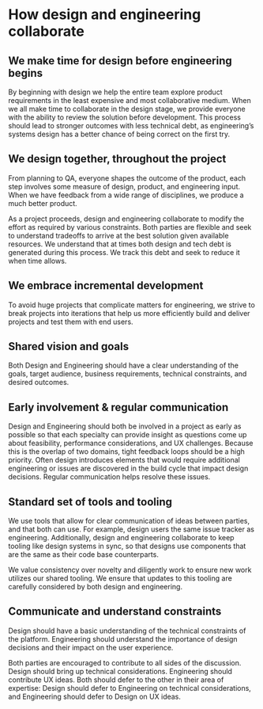 # How design and engineering collaborate

## We make time for design before engineering begins

By beginning with design we help the entire team explore product requirements in the least expensive and most collaborative medium. When we all make time to collaborate in the design stage, we provide everyone with the ability to review the solution before development. This process should lead to stronger outcomes with less technical debt, as engineering’s systems design has a better chance of being correct on the first try.

## We design together, throughout the project

From planning to QA, everyone shapes the outcome of the product, each step involves some measure of design, product, and engineering input. When we have feedback from a wide range of disciplines, we produce a much better product.

As a project proceeds, design and engineering collaborate to modify the effort as required by various constraints. Both parties are flexible and seek to understand tradeoffs to arrive at the best solution given available resources. We understand that at times both design and tech debt is generated during this process. We track this debt and seek to reduce it when time allows.

## We embrace incremental development

To avoid huge projects that complicate matters for engineering, we strive to break projects into iterations that help us more efficiently build and deliver projects and test them with end users.

## Shared vision and goals

Both Design and Engineering should have a clear understanding of the goals, target audience, business requirements, technical constraints, and desired outcomes.

## Early involvement & regular communication

Design and Engineering should both be involved in a project as early as possible so that each specialty can provide insight as questions come up about feasibility, performance considerations, and UX challenges. Because this is the overlap of two domains, tight feedback loops should be a high priority. Often design introduces elements that would require additional engineering or issues are discovered in the build cycle that impact design decisions. Regular communication helps resolve these issues.

## Standard set of tools and tooling

We use tools that allow for clear communication of ideas between parties, and that both can use. For example, design users the same issue tracker as engineering. Additionally, design and engineering collaborate to keep tooling like design systems in sync, so that designs use components that are the same as their code base counterparts.

We value consistency over novelty and diligently work to ensure new work utilizes our shared tooling. We ensure that updates to this tooling are carefully considered by both design and engineering.

## Communicate and understand constraints

Design should have a basic understanding of the technical constraints of the platform. Engineering should understand the importance of design decisions and their impact on the user experience.

Both parties are encouraged to contribute to all sides of the discussion. Design should bring up technical considerations. Engineering should contribute UX ideas. Both should defer to the other in their area of expertise: Design should defer to Engineering on technical considerations, and Engineering should defer to Design on UX ideas.
